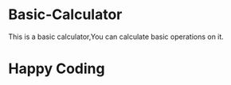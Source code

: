 # Basic-Calculator
This is a basic calculator,You can calculate basic operations on it.
# Happy Coding
